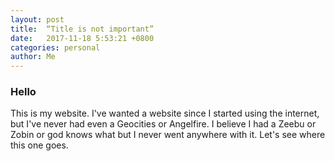 ```yaml
---
layout: post
title:  “Title is not important”
date:   2017-11-18 5:53:21 +0800
categories: personal
author: Me
---
```

### Hello
This is my website. I've wanted a website since I started using the internet, but I've never had even a Geocities or Angelfire. I believe I had a Zeebu or Zobin or god knows what but I never went anywhere with it. Let's see where this one goes.
